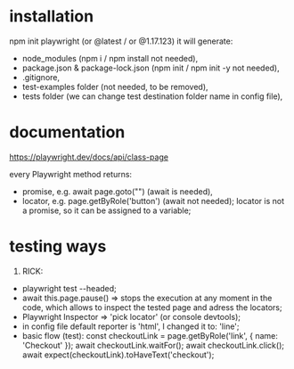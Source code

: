 # installation

npm init playwright (or @latest / or @1.17.123) it will generate:

- node_modules (npm i / npm install not needed),
- package.json & package-lock.json (npm init / npm init -y not needed),
- .gitignore,
- test-examples folder (not needed, to be removed),
- tests folder (we can change test destination folder name in config file),

# documentation

https://playwright.dev/docs/api/class-page

every Playwright method returns:

- promise, e.g. await page.goto("\") (await is needed),
- locator, e.g. page.getByRole('button') (await not needed); locator is not a promise, so it can be assigned to a variable;

# testing ways

1. RICK:

- playwright test --headed;
- await this.page.pause() => stops the execution at any moment in the code, which allows to inspect the tested page and adress the locators;
- Playwright Inspector => 'pick locator' (or console devtools);
- in config file default reporter is 'html', I changed it to: 'line';
- basic flow (test):
  const checkoutLink = page.getByRole('link', { name: 'Checkout' });
  await checkoutLink.waitFor();
  await checkoutLink.click();
  await expect(checkoutLink).toHaveText('checkout');
